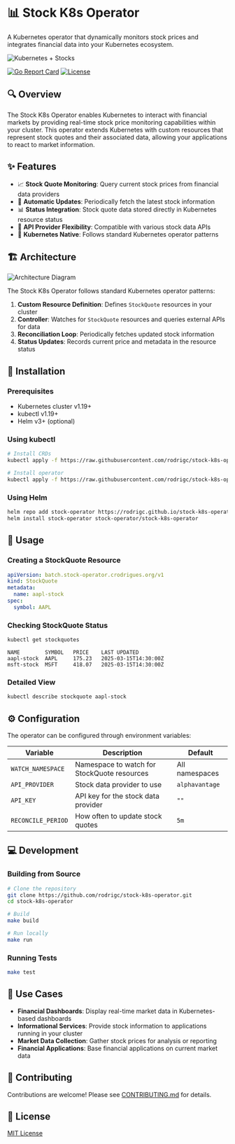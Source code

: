 # 📊 Stock K8s Operator

A Kubernetes operator that dynamically monitors stock prices and integrates financial data into your Kubernetes ecosystem.

![Kubernetes + Stocks](https://raw.githubusercontent.com/rodrigc/stock-k8s-operator/main/docs/images/stock-operator-logo.png)

[![Go Report Card](https://goreportcard.com/badge/github.com/rodrigc/stock-k8s-operator)](https://goreportcard.com/report/github.com/rodrigc/stock-k8s-operator)
[![License](https://img.shields.io/github/license/rodrigc/stock-k8s-operator)](https://github.com/rodrigc/stock-k8s-operator/blob/main/LICENSE)

## 🔍 Overview

The Stock K8s Operator enables Kubernetes to interact with financial markets by providing real-time stock price monitoring capabilities within your cluster. This operator extends Kubernetes with custom resources that represent stock quotes and their associated data, allowing your applications to react to market information.

## ✨ Features

- 📈 **Stock Quote Monitoring**: Query current stock prices from financial data providers
- 🔄 **Automatic Updates**: Periodically fetch the latest stock information
- 📊 **Status Integration**: Stock quote data stored directly in Kubernetes resource status
- 🔗 **API Provider Flexibility**: Compatible with various stock data APIs
- 🧩 **Kubernetes Native**: Follows standard Kubernetes operator patterns

## 🏗️ Architecture

![Architecture Diagram](https://raw.githubusercontent.com/rodrigc/stock-k8s-operator/main/docs/images/architecture.png)

The Stock K8s Operator follows standard Kubernetes operator patterns:

1. **Custom Resource Definition**: Defines `StockQuote` resources in your cluster
2. **Controller**: Watches for `StockQuote` resources and queries external APIs for data
3. **Reconciliation Loop**: Periodically fetches updated stock information
4. **Status Updates**: Records current price and metadata in the resource status

## 🚀 Installation

### Prerequisites

- Kubernetes cluster v1.19+
- kubectl v1.19+
- Helm v3+ (optional)

### Using kubectl

```bash
# Install CRDs
kubectl apply -f https://raw.githubusercontent.com/rodrigc/stock-k8s-operator/main/config/crd/bases/batch.stock-operator.crodrigues.org_stockquotes.yaml

# Install operator
kubectl apply -f https://raw.githubusercontent.com/rodrigc/stock-k8s-operator/main/config/deploy/operator.yaml
```

### Using Helm

```bash
helm repo add stock-operator https://rodrigc.github.io/stock-k8s-operator/charts
helm install stock-operator stock-operator/stock-k8s-operator
```

## 📝 Usage

### Creating a StockQuote Resource

```yaml
apiVersion: batch.stock-operator.crodrigues.org/v1
kind: StockQuote
metadata:
  name: aapl-stock
spec:
  symbol: AAPL
```

### Checking StockQuote Status

```bash
kubectl get stockquotes
```

```
NAME        SYMBOL   PRICE    LAST UPDATED
aapl-stock  AAPL     175.23   2025-03-15T14:30:00Z
msft-stock  MSFT     418.07   2025-03-15T14:30:00Z
```

### Detailed View

```bash
kubectl describe stockquote aapl-stock
```

## ⚙️ Configuration

The operator can be configured through environment variables:

| Variable | Description | Default |
|----------|-------------|---------|
| `WATCH_NAMESPACE` | Namespace to watch for StockQuote resources | All namespaces |
| `API_PROVIDER` | Stock data provider to use | `alphavantage` |
| `API_KEY` | API key for the stock data provider | `""` |
| `RECONCILE_PERIOD` | How often to update stock quotes | `5m` |

## 💻 Development

### Building from Source

```bash
# Clone the repository
git clone https://github.com/rodrigc/stock-k8s-operator.git
cd stock-k8s-operator

# Build
make build

# Run locally
make run
```

### Running Tests

```bash
make test
```

## 🔮 Use Cases

- **Financial Dashboards**: Display real-time market data in Kubernetes-based dashboards
- **Informational Services**: Provide stock information to applications running in your cluster
- **Market Data Collection**: Gather stock prices for analysis or reporting
- **Financial Applications**: Base financial applications on current market data

## 🤝 Contributing

Contributions are welcome! Please see [CONTRIBUTING.md](CONTRIBUTING.md) for details.

## 📜 License

[MIT License](LICENSE)
